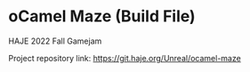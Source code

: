 # oCamel Maze (Build File)
HAJE 2022 Fall Gamejam

Project repository link: https://git.haje.org/Unreal/ocamel-maze
